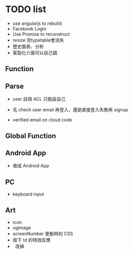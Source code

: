 # TODO list

- use angularjs to rebuild
- Facebook Login
- Use Promise to reconstruct
- resize 完typetable會消失
- 歷史圖表、分析
- 客製化介面可以自己調

## Function


## Parse

- user 註冊 ACL 只能設自己

- 先 check user email 再登入，還是直接登入失敗再 signup

- verified email on cloud code

## Global Function


## Android App

- 做成 Android App

## PC

- keyboard input

## Art

- icon
- ogimage
- screenNumber 更動時的 CSS
- 按下 td 的特效反應
- &nbsp; 改掉